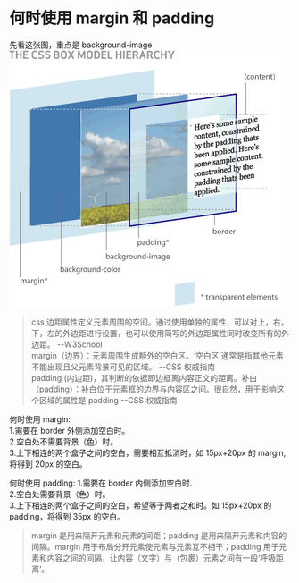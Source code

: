 # 何时使用 margin 和 padding

先看这张图，重点是 background-image
![margin和padding示意图](../../resource/blogs/images/何时使用margin和padding/margin-padding.png)

> css 边距属性定义元素周围的空间。通过使用单独的属性，可以对上，右，下，左的外边距进行设置，也可以使用简写的外边距属性同时改变所有的外边距。 --W3School  
> margin（边界）：元素周围生成额外的空白区。‘空白区’通常是指其他元素不能出现且父元素背景可见的区域。 --CSS 权威指南  
> padding (内边距)，其判断的依据即边框离内容正文的距离。补白（padding）：补白位于元素框的边界与内容区之间。很自然，用于影响这个区域的属性是 padding --CSS 权威指南

何时使用 margin:  
1.需要在 border 外侧添加空白时。  
2.空白处不需要背景（色）时。  
3.上下相连的两个盒子之间的空白，需要相互抵消时，如 15px+20px 的 margin,将得到 20px 的空白。

何时使用 padding: 1.需要在 border 内侧添加空白时.  
2.空白处需要背景（色）时。  
3.上下相连的两个盒子之间的空白，希望等于两者之和时。如 15px+20px 的 padding，将得到 35px 的空白。

> margin 是用来隔开元素和元素的间距；padding 是用来隔开元素和内容的间隔。margin 用于布局分开元素使元素与元素互不相干；padding 用于元素和内容之间的间隔，让内容（文字）与（包裹）元素之间有一段‘呼吸距离’。

